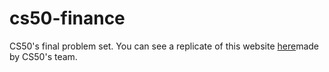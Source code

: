 # cs50-finance

CS50's final problem set. You can see a replicate of this website [here](https://finance.cs50.net)made by CS50's team. 

